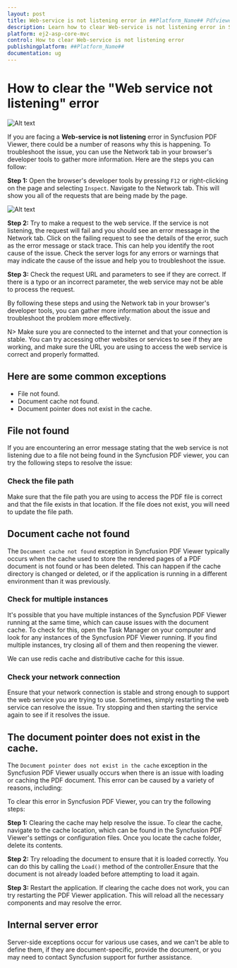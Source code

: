 ```yaml
---
layout: post
title: Web-service is not listening error in ##Platform_Name## Pdfviewer Component
description: Learn how to clear Web-service is not listening error in Syncfusion ##Platform_Name## Pdfviewer component of Syncfusion Essential JS 2 and more.
platform: ej2-asp-core-mvc
control: How to clear Web-service is not listening error
publishingplatform: ##Platform_Name##
documentation: ug
---
```


# How to clear the "Web service not listening" error

![Alt text](./images/webservice.png)

If you are facing a **Web-service is not listening** error in Syncfusion PDF Viewer, there could be a number of reasons why this is happening. To troubleshoot the issue, you can use the Network tab in your browser's developer tools to gather more information. Here are the steps you can follow:

**Step 1:** Open the browser's developer tools by pressing `F12` or right-clicking on the page and selecting `Inspect`. Navigate to the Network tab. This will show you all of the requests that are being made by the page.

![Alt text](./images/networktab.png)

**Step 2:** Try to make a request to the web service. If the service is not listening, the request will fail and you should see an error message in the Network tab. Click on the failing request to see the details of the error, such as the error message or stack trace. This can help you identify the root cause of the issue. Check the server logs for any errors or warnings that may indicate the cause of the issue and help you to troubleshoot the issue.

**Step 3:** Check the request URL and parameters to see if they are correct. If there is a typo or an incorrect parameter, the web service may not be able to process the request.

By following these steps and using the Network tab in your browser's developer tools, you can gather more information about the issue and troubleshoot the problem more effectively.

N> Make sure you are connected to the internet and that your connection is stable. You can try accessing other websites or services to see if they are working, and make sure the URL you are using to access the web service is correct and properly formatted.

## Here are some common exceptions

* File not found.
* Document cache not found.
* Document pointer does not exist in the cache.

## File not found

If you are encountering an error message stating that the web service is not listening due to a file not being found in the Syncfusion PDF viewer, you can try the following steps to resolve the issue:

### Check the file path

Make sure that the file path you are using to access the PDF file is correct and that the file exists in that location. If the file does not exist, you will need to update the file path.

## Document cache not found

The `Document cache not found` exception in Syncfusion PDF Viewer typically occurs when the cache used to store the rendered pages of a PDF document is not found or has been deleted. This can happen if the cache directory is changed or deleted, or if the application is running in a different environment than it was previously.

### Check for multiple instances

It's possible that you have multiple instances of the Syncfusion PDF Viewer running at the same time, which can cause issues with the document cache. To check for this, open the Task Manager on your computer and look for any instances of the Syncfusion PDF Viewer running. If you find multiple instances, try closing all of them and then reopening the viewer.

We can use redis cache and distributive cache for this issue.

### Check your network connection

Ensure that your network connection is stable and strong enough to support the web service you are trying to use. Sometimes, simply restarting the web service can resolve the issue. Try stopping and then starting the service again to see if it resolves the issue.

## The document pointer does not exist in the cache.

The `Document pointer does not exist in the cache` exception in the Syncfusion PDF Viewer usually occurs when there is an issue with loading or caching the PDF document. This error can be caused by a variety of reasons, including:

To clear this error in Syncfusion PDF Viewer, you can try the following steps:

**Step 1:** Clearing the cache may help resolve the issue. To clear the cache, navigate to the cache location, which can be found in the Syncfusion PDF Viewer's settings or configuration files. Once you locate the cache folder, delete its contents.

**Step 2:** Try reloading the document to ensure that it is loaded correctly. You can do this by calling the `Load()` method of the controller.Ensure that the document is not already loaded before attempting to load it again.

**Step 3:** Restart the application. If clearing the cache does not work, you can try restarting the PDF Viewer application. This will reload all the necessary components and may resolve the error.

## Internal server error

Server-side exceptions occur for various use cases, and we can't be able to define them, if they are document-specific, provide the document, or you may need to contact Syncfusion support for further assistance.